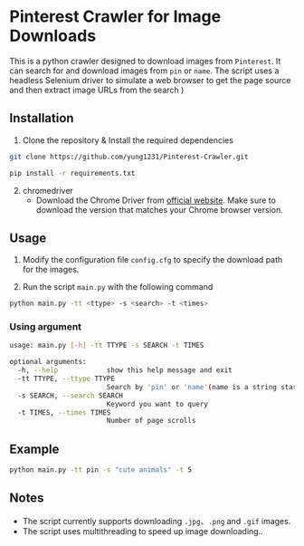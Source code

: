 # Pinterest Crawler for Image Downloads
This is a python crawler designed to download images from `Pinterest`. It can search for and download images from `pin` or `name`. The script uses a headless Selenium driver to simulate a web browser to get the page source and then extract image URLs from the search )

## Installation
1. Clone the repository & Install the required dependencies

```bash
git clone https://github.com/yung1231/Pinterest-Crawler.git

pip install -r requirements.txt
```

2. chromedriver
   - Download the Chrome Driver from [official website](https://chromedriver.chromium.org/downloads). Make sure to download the version that matches your Chrome browser version.

## Usage
1. Modify the configuration file `config.cfg` to specify the download path for the images.

2. Run the script `main.py` with the following command

```bash
python main.py -tt <ttype> -s <search> -t <times>
```

### Using argument
```bash
usage: main.py [-h] -tt TTYPE -s SEARCH -t TIMES

optional arguments:
  -h, --help            show this help message and exit
  -tt TTYPE, --ttype TTYPE
                        Search by 'pin' or 'name'(name is a string starting after @)
  -s SEARCH, --search SEARCH
                        Keyword you want to query
  -t TIMES, --times TIMES
                        Number of page scrolls
```

## Example
```bash
python main.py -tt pin -s "cute animals" -t 5
```

## Notes
- The script currently supports downloading `.jpg`、`.png` and `.gif` images.
- The script uses multithreading to speed up image downloading..